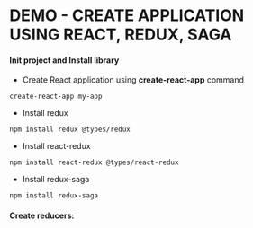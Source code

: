 # DEMO - CREATE APPLICATION USING REACT, REDUX, SAGA

#### Init project and Install library

* Create React application using **create-react-app** command

```
create-react-app my-app
```

* Install redux

```
npm install redux @types/redux
```

* Install react-redux

```
npm install react-redux @types/react-redux
```

* Install redux-saga 

```
npm install redux-saga
```

#### Create reducers:



